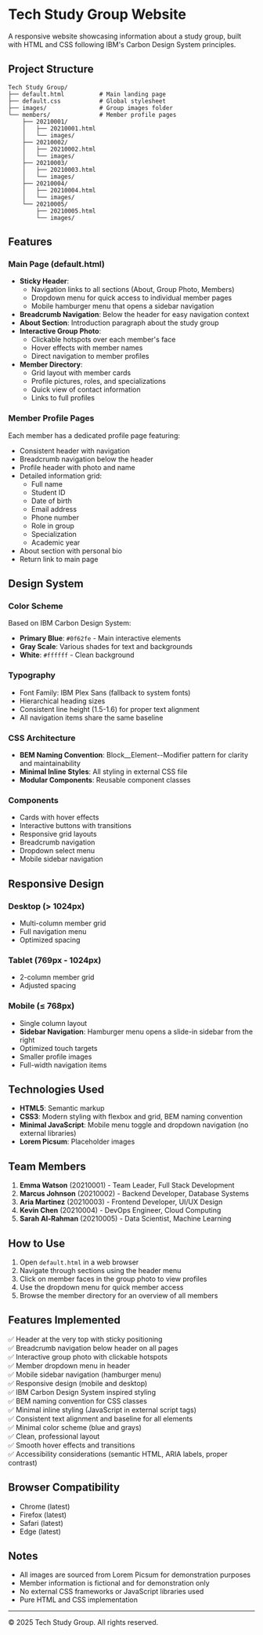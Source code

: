 # Tech Study Group Website

A responsive website showcasing information about a study group, built with HTML and CSS following IBM's Carbon Design System principles.

## Project Structure

```
Tech Study Group/
├── default.html          # Main landing page
├── default.css           # Global stylesheet
├── images/               # Group images folder
└── members/              # Member profile pages
    ├── 20210001/
    │   ├── 20210001.html
    │   └── images/
    ├── 20210002/
    │   ├── 20210002.html
    │   └── images/
    ├── 20210003/
    │   ├── 20210003.html
    │   └── images/
    ├── 20210004/
    │   ├── 20210004.html
    │   └── images/
    └── 20210005/
        ├── 20210005.html
        └── images/
```

## Features

### Main Page (default.html)
- **Sticky Header**: 
  - Navigation links to all sections (About, Group Photo, Members)
  - Dropdown menu for quick access to individual member pages
  - Mobile hamburger menu that opens a sidebar navigation
- **Breadcrumb Navigation**: Below the header for easy navigation context
- **About Section**: Introduction paragraph about the study group
- **Interactive Group Photo**: 
  - Clickable hotspots over each member's face
  - Hover effects with member names
  - Direct navigation to member profiles
- **Member Directory**: 
  - Grid layout with member cards
  - Profile pictures, roles, and specializations
  - Quick view of contact information
  - Links to full profiles

### Member Profile Pages
Each member has a dedicated profile page featuring:
- Consistent header with navigation
- Breadcrumb navigation below the header
- Profile header with photo and name
- Detailed information grid:
  - Full name
  - Student ID
  - Date of birth
  - Email address
  - Phone number
  - Role in group
  - Specialization
  - Academic year
- About section with personal bio
- Return link to main page

## Design System

### Color Scheme
Based on IBM Carbon Design System:
- **Primary Blue**: `#0f62fe` - Main interactive elements
- **Gray Scale**: Various shades for text and backgrounds
- **White**: `#ffffff` - Clean background

### Typography
- Font Family: IBM Plex Sans (fallback to system fonts)
- Hierarchical heading sizes
- Consistent line height (1.5-1.6) for proper text alignment
- All navigation items share the same baseline

### CSS Architecture
- **BEM Naming Convention**: Block__Element--Modifier pattern for clarity and maintainability
- **Minimal Inline Styles**: All styling in external CSS file
- **Modular Components**: Reusable component classes

### Components
- Cards with hover effects
- Interactive buttons with transitions
- Responsive grid layouts
- Breadcrumb navigation
- Dropdown select menu
- Mobile sidebar navigation

## Responsive Design

### Desktop (> 1024px)
- Multi-column member grid
- Full navigation menu
- Optimized spacing

### Tablet (769px - 1024px)
- 2-column member grid
- Adjusted spacing

### Mobile (≤ 768px)
- Single column layout
- **Sidebar Navigation**: Hamburger menu opens a slide-in sidebar from the right
- Optimized touch targets
- Smaller profile images
- Full-width navigation items

## Technologies Used

- **HTML5**: Semantic markup
- **CSS3**: Modern styling with flexbox and grid, BEM naming convention
- **Minimal JavaScript**: Mobile menu toggle and dropdown navigation (no external libraries)
- **Lorem Picsum**: Placeholder images

## Team Members

1. **Emma Watson** (20210001) - Team Leader, Full Stack Development
2. **Marcus Johnson** (20210002) - Backend Developer, Database Systems
3. **Aria Martinez** (20210003) - Frontend Developer, UI/UX Design
4. **Kevin Chen** (20210004) - DevOps Engineer, Cloud Computing
5. **Sarah Al-Rahman** (20210005) - Data Scientist, Machine Learning

## How to Use

1. Open `default.html` in a web browser
2. Navigate through sections using the header menu
3. Click on member faces in the group photo to view profiles
4. Use the dropdown menu for quick member access
5. Browse the member directory for an overview of all members

## Features Implemented

✅ Header at the very top with sticky positioning  
✅ Breadcrumb navigation below header on all pages  
✅ Interactive group photo with clickable hotspots  
✅ Member dropdown menu in header  
✅ Mobile sidebar navigation (hamburger menu)  
✅ Responsive design (mobile and desktop)  
✅ IBM Carbon Design System inspired styling  
✅ BEM naming convention for CSS classes  
✅ Minimal inline styling (JavaScript in external script tags)  
✅ Consistent text alignment and baseline for all elements  
✅ Minimal color scheme (blue and grays)  
✅ Clean, professional layout  
✅ Smooth hover effects and transitions  
✅ Accessibility considerations (semantic HTML, ARIA labels, proper contrast)  

## Browser Compatibility

- Chrome (latest)
- Firefox (latest)
- Safari (latest)
- Edge (latest)

## Notes

- All images are sourced from Lorem Picsum for demonstration purposes
- Member information is fictional and for demonstration only
- No external CSS frameworks or JavaScript libraries used
- Pure HTML and CSS implementation

---

© 2025 Tech Study Group. All rights reserved.
